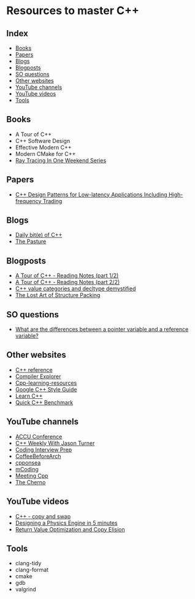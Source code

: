 # Resources to master C++

## Index
* [Books](#books)
* [Papers](#papers)
* [Blogs](#blogs)
* [Blogposts](#blogposts)
* [SO questions](#so-questions)
* [Other websites](#other-websites)
* [YouTube channels](#youtube-channels)
* [YouTube videos](#youtube-videos)
* [Tools](#tools)

## Books
* A Tour of C++
* C++ Software Design
* Effective Modern C++
* Modern CMake for C++
* [Ray Tracing In One Weekend Series](https://raytracing.github.io/)

## Papers
* [C++ Design Patterns for Low-latency Applications Including High-frequency Trading](https://arxiv.org/abs/2309.04259)

## Blogs
* [Daily bit(e) of C++](https://simontoth.substack.com/)
* [The Pasture](https://thephd.dev/)

## Blogposts
* [A Tour of C++ - Reading Notes (part 1/2)](https://ianyepan.github.io/posts/cpp-notes-pt1/)
* [A Tour of C++ - Reading Notes (part 2/2)](https://ianyepan.github.io/posts/cpp-notes-pt2/)
* [C++ value categories and decltype demystified](https://www.scs.stanford.edu/~dm/blog/decltype.html)
* [The Lost Art of Structure Packing](https://www.catb.org/esr/structure-packing/)

## SO questions
* [What are the differences between a pointer variable and a reference variable?](https://stackoverflow.com/questions/57483/what-are-the-differences-between-a-pointer-variable-and-a-reference-variable)

## Other websites
* [C++ reference](https://en.cppreference.com/)
* [Compiler Explorer](https://godbolt.org/)
* [Cpp-learning-resources](https://github.com/RedSkittleFox/Cpp-Learning-Resources/)
* [Google C++ Style Guide](https://google.github.io/styleguide/cppguide.html)
* [Learn C++](https://www.learncpp.com/)
* [Quick C++ Benchmark](https://quick-bench.com/)

## YouTube channels
* [ACCU Conference](https://www.youtube.com/@ACCUConf)
* [C++ Weekly With Jason Turner](https://www.youtube.com/@cppweekly)
* [Coding Interview Prep](https://www.youtube.com/@CodingInterviewPrep)
* [CoffeeBeforeArch](https://www.youtube.com/@CoffeeBeforeArch)
* [cpponsea](https://www.youtube.com/@cpponsea)
* [mCoding](https://www.youtube.com/@mCoding)
* [Meeting Cpp](https://www.youtube.com/@MeetingCPP)
* [The Cherno](https://www.youtube.com/@TheCherno)

## YouTube videos
* [C++ - copy and swap](https://www.youtube.com/watch?v=7LxepUEcXA4)
* [Designing a Physics Engine in 5 minutes](https://www.youtube.com/watch?v=-_IspRG548E)
* [Return Value Optimization and Copy Elision](https://www.youtube.com/watch?v=HNYOx-Vh_VA)

## Tools
* clang-tidy
* clang-format
* cmake
* gdb
* valgrind
